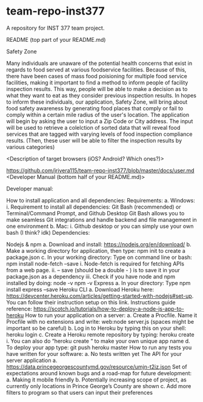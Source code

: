 # team-repo-inst377
A repository for INST 377 team project.

README (top part of your README.md)

Safety Zone

Many individuals are unaware of the potential health concerns that exist in regards to food served at various foodservice facilities. Because of this, there have been cases of mass food poisioning for multiple food service facilities, making it important to find a method to inform people of facility inspection results. This way, people will be able to make a decision as to what they want to eat as they consider previous inspection results. In hopes to inform these individuals, our application, Safety Zone, will bring about food safety awareness by generating food places that comply or fail to comply within a certain mile radius of the user's location. The application will begin by asking the user to input a Zip Code or City address. The input will be used to retrieve a colelction of sorted data that will reveal food services that are tagged with varying levels of food inspection compliance results. (Then, these user will be able to filter the inspection results by various categories)

<Description of target browsers (iOS? Android? Which ones?)>

https://github.com/jrivera115/team-repo-inst377/blob/master/docs/user.md <Developer Manual (bottom half of your README.md)>

Developer manual:

How to install application and all dependencies: Requirements: a. Windows: i. Requirement to install all dependencies: Git Bash (recommended) or Terminal/Command Prompt, and Github Desktop
Git Bash allows you to make seamless Git integrations and handle backend and file management in one environment b. Mac: i. Github desktop or you can simply use your own bash (I think? idk)
Dependencies:

Nodejs & npm a. Download and install: https://nodejs.org/en/download/ b. Make a working directory for application, then type: npm init to create a package.json c. In your working directory: Type on command line or bash: npm install node-fetch –save i. Node-fetch is required for fetching APIs from a web page. ii. – save (should be a double - ) is to save it in your package.json as a dependency iii. Check if you have node and npm installed by doing:
node -v
npm -v
Express a. In your directory: Type npm install express –save
Heroku CLI a. Download Heroku here: https://devcenter.heroku.com/articles/getting-started-with-nodejs#set-up. You can follow their instruction setup on this link. Instructions guide reference: https://scotch.io/tutorials/how-to-deploy-a-node-js-app-to-heroku
How to run your application on a server: a. Create a Procfile. Name it Procfile with no extensions and write: web:node server.js (spaces might be important so be careful) b. Log in to Heroku by typing this on your shell: heroku login c. Create a Heroku remote repository by typing: heroku create i. You can also do “heroku create “ to make your own unique app name d. To deploy your app type: git push heroku master
How to run any tests you have written for your software: a. No tests written yet
The API for your server application a. https://data.princegeorgescountymd.gov/resource/umjn-t2iz.json
Set of expectations around known bugs and a road-map for future development: a. Making it mobile friendly b. Potentially increasing scope of project, as currently only locations in Prince George’s County are shown c. Add more filters to program so that users can input their preferences
